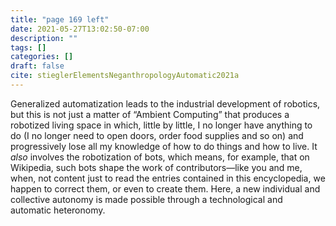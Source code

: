 ```yaml
---
title: "page 169 left"
date: 2021-05-27T13:02:50-07:00
description: ""
tags: []
categories: []
draft: false
cite: stieglerElementsNeganthropologyAutomatic2021a
---
```


Generalized automatization leads to the industrial development of robotics, but
this is not just a matter of “Ambient Computing” that produces a robotized living space in which, little by little, I no longer have anything to do (I no longer
need to open doors, order food supplies and so on) and progressively lose all
my knowledge of how to do things and how to live. It *also* involves the robotization of bots, which means, for example, that on Wikipedia, such bots shape
the work of contributors—like you and me, when, not content just to read the
entries contained in this encyclopedia, we happen to correct them, or even to
create them. Here, a new individual and collective autonomy is made possible
through a technological and automatic heteronomy.
